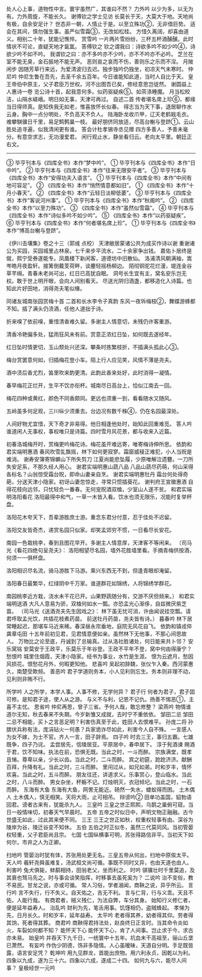 <!-- { "loadSidebar": true } -->
处人心上事，道物性中言。寰宇虽然广，其谁曰不然？
力外吟
以少为多，以无为有。力外周旋，不能长久。
谢傅钦之学士见访
长莫长于天，大莫大于地。天地尚有极，自余安足计？
世态非一朝，人情止于是。以至立殊功②，无非借巨势。
适会在其间，慎勿强生事。虽严似雪霜③，无改如松桂。
方惜久离阔，却喜由道义。相别二十年，犹能记憔悴。
赏雪吟
一片两片雪纷纷，三杯五杯酒醺醺。此时情状不可论，直疑天地才氤氲。
答傅钦之
钦之谓我曰：诗欲多吟不如少吟④，诗欲少吟不如不吟。
我谓钦之曰：亦不多吟亦不少吟，亦不不吟亦不必吟。
芝兰在室不能无臭，金石振地不能无声。
恶则哀之哀而不伤，善则乐之乐而不淫。
月陂闲步
因随芳草行来远，为爱清波归去迟。独步独吟仍独坐，初凉天气未寒时。
仲尼吟
仲尼生鲁在吾先，去圣千余五百年。今日谁能知此道，当时人自比于天。
皇王帝伯中原主，父子君臣万世权。河不出图吾已矣，修经意思岂徒然。
谢圆益上人惠诗一卷
览公诗十首，起我意何多。似药驱疑疾⑤。如茶涤睡魔。
月当松皎洁，山隔水嵯峨。明日如无事，天津可再过。
自述二首
传者堪名席上珍⑥，都缘当日得师真。是知佚我无如老，惟喜放怀长似春。
得志当为天下事，退居聊作水云身。胸中一点分明处，不负高天不负人。
陆海卧龙收爪甲，辽天老鹤戢毛衣。难攀騏骥日千里，易足鹪鹩巢一枝。
最好朋侪同放适，尽高台榭与登跻①。云山胜处追寻遍，似我清闲更有谁。
答会计杜孝锡寺丞见赠
四方多善人，予善未毫分。有意空求志，无功漫爱君。
闲行观止水，静坐看归云。老向太平里。朝廷正右文。

--------------------------------------------------------------------------------
③  毕亨刊本与《四库全书》本作“梦中吟”。
①  毕亨刊本与《四库全书》本作“日中吟”。
②  毕亨刊本与《四库全书》本作“往来无限安平者”。
③  毕亨刊本与《四库全书》本作“安得功夫入语言”。
①  毕亨刊本与《四库全书》本作“中间有地可容足”。
② 《四库全书》本作“悄然情意都如旧”。
① 《四库全书》本作“十月小春天”。
② 《四库全书》本作“云轻日淡柳低萎”。
③  毕亨刊本与《四库全书》本作“客说河州事”。
①  毕亨刊本与《四库全书》本作“秋阁吟”。
② 《四库全书》本作“以至力殊功”。
③ 《四库全书》本作“虽然似雪霜”。
④  毕亨刊本与《四库全书》本作“诗似多吟不如少吟”。
⑤ 《四库全书》本作“以药驱疑疾”。
⑥  毕亨刊本与《四库全书》本作“何者堪名席上珍”。
①  毕亨刊本与《四库全书》本作“博高台榭与登跻”。

《伊川击壤集》卷之十三（郭彧 点校）
天津敝居蒙诸公共为成买作诗以谢
重谢诸公为买园，买园城里占林泉。七千来步平流水，二十余家争出钱。
嘉佑卜居终是僦，熙宁受券遂能专。凤凰楼下新闲客，道德坊中旧散仙。
洛浦清风朝满袖，嵩岑皓月夜盈轩。接篱倒戴芰荷畔，谈麈轻摇杨柳边。
陌彻铜驼花烂漫，堤连金谷草芊绵。青春未老尚可出，红日已高犹自眠。
洞号长生宜有主，窝名安乐岂无权。敢于世上明开眼，会向人间别看天。
尽送光阴归酒盏，都移造化入诗篇。也知此片好田地，消得尧夫笔似椽。

同诸友城南张园赏梅十首 二首和长水李令子真韵
东风一夜坼梅枝②，舞蝶游蜂都不知。插了满头仍渍酒，任他人道拙于诗。

折来嗅了依前嗅，重惜清香难久留。多谢主人情意切，未残仍许客重游。

清香冷艳偏多处，猛雨狂风未有前。赏意正浓红日坠，如何既去遂经年。

红日坠时情更切，玉山颓处兴还深。攀条时拣繁枝折，不插满头孤此心③。

梅台赏罢意何如，归插梅花登小车。陌上行人应见笑，风情不薄是尧夫。

酒中渍后香尤烈，笛里吹来韵更清。此韵此香来处好，此时消得一凝情。

春早梅花正烂开，生平不饮亦衔杯。城南尽日高台上，恰似江南去一回。

梅花四种或黄红，颜色不同香颇同。更远也须重一到，看看随水又随风。

五岭虽多何足观，三川纵少须重去。台边况有数千株④，仍在名园最深处。

人间好物尤宜惜，天下奇才非易得。他日相逢他处时，始知此回重难觅。
答人吟
谁道闲人无事权，事权唯只是诗篇。四时雪月风花景，都与收来入近篇。

初春洛城梅开时，赏梅更吟梅花诗。梅花虽开难远寄，唯寄梅诗伸所思。
依韵和君实端明惠酒
春风吹雪乱飘摇，林下如何更寂寥。霜窗威稜正难犯，小人当贶是难消。
谢寿安簿寄锦幈山下所失剪刀
江夏尚能悲坠履，少原唯解泣遗簪。一刀所失安足系，不那久经人用心。
谢君实端明惠山蔬八品
八品山蔬尽药萌，何山采得各标名？山翁惊受霜台贶，即命山妻亲自烹。
谢君实端明惠牡丹
霜台何处得奇葩，分送天津小隐家。初讶山妻忽惊走，寻常只惯插葵花。
谢判府王宣徽惠酒
自得花枝向远邻，只忧轻负一番春。无何宠贶酒双榼，少室山人遂不贫。
和君实端明洛阳看花
洛阳最得中和气，一草一木皆入看。饮水也须无限乐，况能时复举杯盘。

洛阳花木夸天下，吾辈游胜庶士游。重念东君分付意，忍于佳处不迟留。

洛阳交友皆奇杰，递赏名园只似家。却笑孟郊穷不惯，一日看尽长安花。

南园一色栽桃李，春到且图花早开。多谢主人情意厚，天津客不等闲来。
（司马光《看花四绝句呈尧夫》：
洛阳相望尽名园，墙外花胜墙里看。手摘青梅供按酒，何须一一俱杯盘。

洛阳相识尽名流，骑马游胜下马游。乘兴东西无不到，但逢青眼却淹留。

洛阳春日最繁华，红绿阴中千万家。谁道群花如锦绣，人将锦绣学群花。

南园桃李近方栽，浇水未干花已开。山果野蔬随分有，交游不厌但频来。）
和君实端明送酒
大凡人意易为骄，双榼何如水一瓢。亦恐孟光心渐侈，自兹微厌紫芝苗。
（司马光《送酒尧夫先生因戏之》：
林下虽无忧可消，许由闻说挂空瓢。请君呼取孟光饮，共插花枝煮药苗。
前送牡丹药苗，尧夫皆有诗。）
暮春吟
林下居常睡起迟，那堪车马近来稀。春深昼永帘垂地，庭院无风花自飞。
依韵和镇戎倅龚章屯田
十五年前初见君，见君情意便如亲。虽然林下无他事，不那心间思故人。
万物比之论至底，丹诚到了总输真。过从洛社胜诸处，何日能来共卜邻？
安乐窝铭
安莫安于王政平，乐莫乐于年谷登。王政不平年不登，窝中何由得康宁？
愁恨吟
城里住烟霞，天津小隐家。经书为事业，水竹是生涯。
恨为云遮月，愁因风损花。恨愁花月外，何暇更知他。
悲喜吟
吴起初辞魏，张仪乍入秦。西河蒙惠久，南楚受欺频。
善恶吟
君子学道则务本，小人见利则忘生。务本则非理不动，见利则非贿不行。

所学吟
人之所学，本学人事。人事不修，无学何异？
君子行
何者为君子，君子固可修。是知君子途，使人从之游。
与义不与利，记恩不记仇。扬善不惕恶①，主喜不主忧。
思省吟
仲尼再思，曾子三省。予何人哉，敢忘修整？
梁燕吟
物情谁道尔无知，秋去春来不失期。今岁新雏又成就，去时宁不重依依。
邹田二忌
邹田二忌不相能，买卜之言恶足明？利害伤真至于此，姓田人去恨难平。
孙庞二将
孙膑伏兵称有法，庞涓钻火一何愚？兵家诡诈尽如此，利害今人自不殊。
一言感人
为女不嫁，为士不官。齐人一言，田子辞焉。
四子吟
时去三王，事归五霸。七雄既争，四子乃诧。
孟尝居先，信陵居亚。平原居中，春申居下。
淳于髡酒谏
赐酒于君，饮不知味。执法在前，恐惧无既。当此之时，一斗而醉。
宗族满堂，既孝且悌。尊卑以亲，少长以齿。当此之时，二斗而醉。
宾之初筵，跄跄济济。献酬百拜，升降有礼。当此之时，三斗而醉。
里闬过从，如兄如弟。时和岁丰，情怀欢喜。当此之时，五斗而醉。
朋友往还，讲道求义。乐事赏心，登山临水。当此之时，八斗而醉。
男女杂坐，杯觞不记。灯烛明灭，衣冠倾圮。当此之时，一石而醉。
东海有大鱼
东海有大鱼，网罟无能近。砀然一失水，蝼蚁得而困。
土木偶人
土木偶人，慎无相笑。天将大雨，止可相吊。
辩谤吟②
田单功盖国，貂勃语回君。谤者古来有，犹能杀九人。
三皇吟
三皇之世正熙熙，乌鹊之巢俯可窥。当日一般情味切，初春天气早晨时。
五帝
五帝之时似日中，声明文物正融融。古今世盛无如此，过此其来便不同。
三王
三王之世正如秋，权重权轻事有由。深谷为陵岸为谷，陵迁谷变不知休。
五伯
五伯之时正似冬，虽然三代莫同风。当初管晏权轻重，父子君臣尚且宗。
七国
七国纵横事可明，苏张得路信非平。当初天下如何尔，市井之人为正卿。

扫地吟
管晏治时犹有体，苏张用处更无名。三皇五帝从何出，扫地中原俟太平。
天人吟
羲轩尧舜虽难复，汤武桓文尚可循。事既不同时又异，也由天道也由人。
利害吟
兔犬俱毙，蚌鹬相持，田翁老父，坐而利之。
时吟
骐骥壮时千里莫追，及其衰也驽马先之。时与事会谈笑指挥，时移事去虽死奚为？
二说吟
治不变俗，教不易民。甘龙之说，亦或可循。
常人习俗，学者溺闻，商鞅之说，异乎所云。
言行吟
言不失行，行不失义。自天佑之，吉无不利。
言与仁背，行与义乖。天且不佑，人能行哉。
有商君者，贼义残仁，为法自弊，车分其身。
始知行义修仁者，便是延年益寿人。
治乱吟
财利为先，笔舌用事。饥馑相仍，盗贼蜂起。
孝悌为先，日月长久。时和岁丰，延年益寿。
太平吟
老者得其养，幼者得其仰。劳者得其饷，死者得其葬。
商君吟
商鞅得君持法处，赵良终日正言时。当其命令炎如火，车裂如何都不知？
能怀天下心
能怀天下心，肯了人间事。岂止求于今，求古亦未易。
始皇吟
并吞天下九千日，一统寰中十五年。坑血未干高祖至，骊山丘垄已萧然。
有妄吟
作伪少阴德，饰非多隐情。人心虽暧昧，天道自分明。手足既皆露，语言安足凭？
乾坤吟
用九见群龙，首能出庶物。用六利永贞，因乾以为利。
四象以九成，遂为三十六。四象以六成，遂成二十四。
如何九与六，能尽人间事？
皇极经世一元吟
